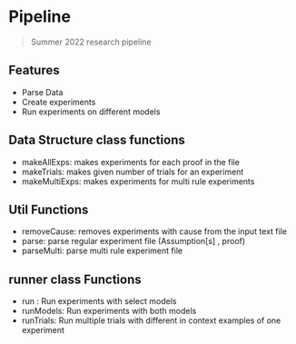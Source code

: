 # Pipeline 
> Summer 2022 research  pipeline

## Features
- Parse Data
- Create experiments
- Run experiments on different models

## Data Structure class functions
- makeAllExps: makes experiments for each proof in the file
- makeTrials: makes given number of trials for an experiment
- makeMultiExps: makes experiments for multi rule experiments

## Util Functions
- removeCause: removes experiments with cause from the input text file
- parse: parse regular experiment file (Assumption[s] , proof)
- parseMulti: parse multi rule experiment file

## runner class Functions
- run : Run experiments with select models
- runModels: Run experiments with both models
- runTrials: Run multiple trials with different in context examples of one experiment
